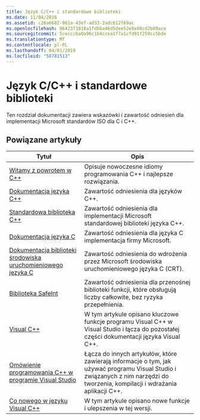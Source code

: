 ```yaml
---
title: Język C/C++ i standardowe biblioteki
ms.date: 11/04/2016
ms.assetid: c26a6682-961a-43ef-ad33-2adc612f69ac
ms.openlocfilehash: 8642371018a1fdbba46d5dee52e8e88cd2b09ace
ms.sourcegitcommit: 5cecccba0a96c1b4ccea1f7a1cfd91f259cc5bde
ms.translationtype: MT
ms.contentlocale: pl-PL
ms.lasthandoff: 04/01/2019
ms.locfileid: "58781513"
---
```

# <a name="cc-language-and-standard-libraries"></a>Język C/C++ i standardowe biblioteki

Ten rozdział dokumentacji zawiera wskazówki i zawartość odniesień dla implementacji Microsoft standardów ISO dla C i C++.

## <a name="related-articles"></a>Powiązane artykuły

|Tytuł|Opis|
|-----------|-----------------|
|[Witamy z powrotem w C++](../cpp/welcome-back-to-cpp-modern-cpp.md)|Opisuje nowoczesne idiomy programowania C++ i najlepsze rozwiązania.|
|[Dokumentacja języka C++](../cpp/cpp-language-reference.md)|Zawartość odniesienia dla języków C++.|
|[Standardowa biblioteka C++](../standard-library/cpp-standard-library-reference.md)|Zawartość odniesienia dla implementacji Microsoft standardowej biblioteki języka C++.|
|[Dokumentacja języka C](../c-language/c-language-reference.md)|Zawartość odniesienia dla języka C implementacja firmy Microsoft.|
|[Dokumentacja biblioteki środowiska uruchomieniowego języka C](../c-runtime-library/c-run-time-library-reference.md)|Zawartość odniesienia do wdrożenia przez Microsoft środowiska uruchomieniowego języka C (CRT).|
|[Biblioteka SafeInt](../safeint/safeint-library.md)|Zawartość odniesienia dla przenośnej biblioteki funkcji, które obsługują liczby całkowite, bez ryzyka przepełnienia.|
|[Visual C++](../overview/visual-cpp-in-visual-studio.md)|W tym artykule opisano kluczowe funkcje programu Visual C++ w Visual Studio i łącza do pozostałej części dokumentacji języka Visual C++.|
|[Omówienie programowania C++ w programie Visual Studio](../overview/overview-of-cpp-development.md)|Łącza do innych artykułów, które zawierają informacje o tym, jak używać programu Visual Studio i związanych z nim narzędzi do tworzenia, kompilacji i wdrażania aplikacji C++.|
|[Co nowego w języku Visual C++](../overview/what-s-new-for-visual-cpp-in-visual-studio.md)|W tym artykule opisano nowe funkcje i ulepszenia w tej wersji.|
